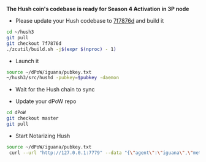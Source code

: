 **The Hush coin's codebase is ready for Season 4 Activation in 3P node**

- Please update your Hush codebase to [7f7876d](https://github.com/MyHush/hush3/tree/7f7876d2084daebc89b1914c870fa407c4fbef4e) and build it

```bash
cd ~/hush3
git pull
git checkout 7f7876d
./zcutil/build.sh -j$(expr $(nproc) - 1)
```

- Launch it

```bash
source ~/dPoW/iguana/pubkey.txt
~/hush3/src/hushd -pubkey=$pubkey -daemon
```

- Wait for the Hush chain to sync

- Update your dPoW repo

```bash
cd dPoW
git checkout master
git pull
```

- Start Notarizing Hush

```bash
source ~/dPoW/iguana/pubkey.txt
 curl --url "http://127.0.0.1:7779" --data "{\"agent\":\"iguana\",\"method\":\"dpow\",\"symbol\":\"HUSH3\",\"pubkey\":\"$pubkey\"}"
```
